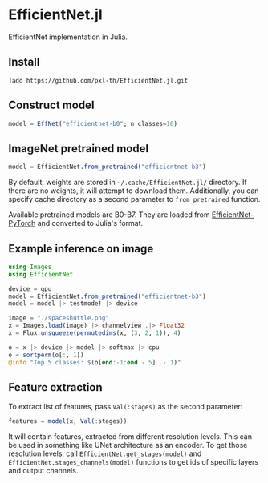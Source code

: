 # EfficientNet.jl

EfficientNet implementation in Julia.

## Install

```
]add https://github.com/pxl-th/EfficientNet.jl.git
```

## Construct model

```julia
model = EffNet("efficientnet-b0"; n_classes=10)
```

## ImageNet pretrained model

```julia
model = EfficientNet.from_pretrained("efficientnet-b3")
```

By default, weights are stored in `~/.cache/EfficientNet.jl/` directory.
If there are no weights, it will attempt to download them.
Additionally, you can specify cache directory as a second parameter to `from_pretrained` function.

Available pretrained models are B0-B7.
They are loaded from [EfficientNet-PyTorch](https://github.com/lukemelas/EfficientNet-PyTorch)
and converted to Julia's format.

## Example inference on image

```julia
using Images
using EfficientNet

device = gpu
model = EfficientNet.from_pretrained("efficientnet-b3")
model = model |> testmode! |> device

image = "./spaceshuttle.png"
x = Images.load(image) |> channelview .|> Float32
x = Flux.unsqueeze(permutedims(x, (3, 2, 1)), 4)

o = x |> device |> model |> softmax |> cpu
o = sortperm(o[:, 1])
@info "Top 5 classes: $(o[end:-1:end - 5] .- 1)"
```

## Feature extraction

To extract list of features, pass `Val(:stages)` as the second parameter:

```julia
features = model(x, Val(:stages))
```

It will contain features, extracted from different resolution levels.
This can be used in something like UNet architecture as an encoder.
To get those resolution levels,
call `EfficientNet.get_stages(model)`
and `EfficientNet.stages_channels(model)` functions
to get ids of specific layers and output channels.
